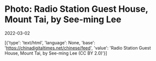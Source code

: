 # Photo: Radio Station Guest House, Mount Tai, by See-ming Lee

2022-03-02

[{'type': 'text/html', 'language': None, 'base': 'https://chinadigitaltimes.net/chinese/feed', 'value': 'Radio Station Guest House, Mount Tai, by See-ming Lee (CC BY 2.0)'}]